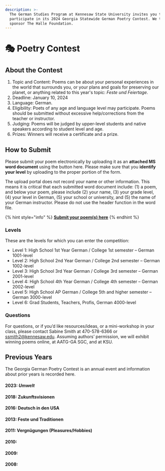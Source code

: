 ```yaml
---
description: >-
  The German Studies Program at Kennesaw State University invites you to
  participate in its 2024 Georgia Statewide German Poetry Contest. We thank our
  sponsor The Halle Foundation.
---
```


# 🎭 Poetry Contest

## About the Contest <a href="#block-d224abf81e4b47149ecfd6b469d61b6a" id="block-d224abf81e4b47149ecfd6b469d61b6a"></a>

1. Topic and Content: Poems can be about your personal experiences in the world that surrounds you, or your plans and goals for preserving our planet, or anything related to this year's topic: _Feste und Feiertage_.
2. Deadline: January 10, 2024
3. Language: German.
4. Eligibility: Poets of any age and language level may participate. Poems should be submitted without excessive help/corrections from the teacher or instructor.
5. Judging: Poems will be judged by upper-level students and native speakers according to student level and age.
6. Prizes: Winners will receive a certificate and a prize.

## How to Submit <a href="#block-01a7713acd1c4fa0818456fbeb0bb3e9" id="block-01a7713acd1c4fa0818456fbeb0bb3e9"></a>

Please submit your poem electronically by uploading it as an **attached MS word document** using the button here. Please make sure that you **identify your level** by uploading to the proper portion of the form.

The upload portal does not record your name or other information. This means it is critical that each submitted word document include: (1) a poem, and below your poem, please include (2) your name, (3) your grade level, (4) your level in German, (5) your school or university, and (5) the name of your German instructor. Please do not use the header function in the word file.

{% hint style="info" %}
[**Submit your poem(s) here**](https://forms.gle/KfggLBAVf7tGvxXa8)
{% endhint %}

### Levels <a href="#block-641a2f763147484a939edb9a6fb2bce1" id="block-641a2f763147484a939edb9a6fb2bce1"></a>

These are the levels for which you can enter the competition:

* Level 1: High School 1st Year German / College 1st semester – German 1001-level
* Level 2: High School 2nd Year German / College 2nd semester – German 1002-level
* Level 3: High School 3rd Year German / College 3rd semester – German 2001-level
* Level 4: High School 4th Year German / College 4th semester – German 2002-level
* Level 5: High School AP German / College 5th and higher semester – German 3000-level
* Level 6: Grad Students, Teachers, Profis, German 4000-level

### Questions <a href="#block-27c0262d684746c08e08931127a037c2" id="block-27c0262d684746c08e08931127a037c2"></a>

For questions, or if you’d like resources/ideas, or a mini-workshop in your class, please contact Sabine Smith at 470-578-6366 or [ssmith2@kennesaw.edu](mailto:ssmith2@kennesaw.edu). Assuming authors’ permission, we will exhibit winning poems online, at AATG-GA SGC, and at KSU.

## Previous Years

The Georgia German Poetry Contest is an annual event and information about prior years is recorded here.

#### 2023: _Umwelt_

#### **2018: Zukunftsvisionen**

#### **2016:** Deutsch in den USA

#### **2013:** Feste und Traditionen

#### **2011:** Vergnügungen (Pleasures/Hobbies)&#x20;

#### **2010:**

#### **2009:**

#### **2008:**&#x20;

